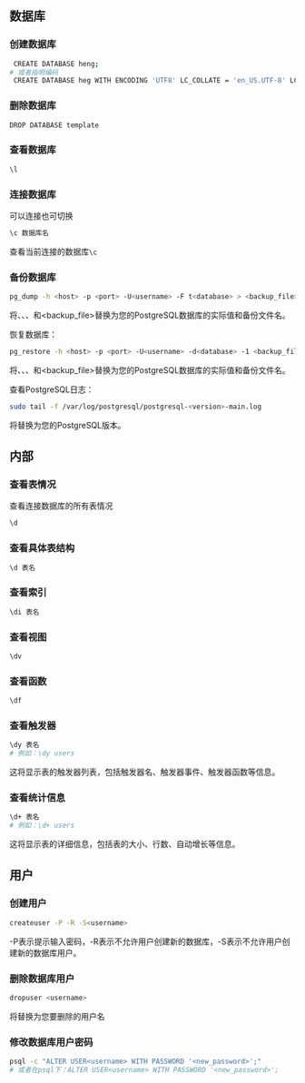## 数据库

### 创建数据库
```bash
 CREATE DATABASE heng;
# 或者指明编码
 CREATE DATABASE heg WITH ENCODING 'UTF8' LC_COLLATE = 'en_US.UTF-8' LC_CTYPE = 'en_US.UTF-8';
```

### 删除数据库
```bash
DROP DATABASE template
```
### 查看数据库
```bash
\l
```

### 连接数据库
可以连接也可切换
```bash
\c 数据库名
```
查看当前连接的数据库`\c`

### 备份数据库
```bash
pg_dump -h <host> -p <port> -U<username> -F t<database> > <backup_file>
```
将<host>、<port>、<username>、<database>和<backup_file>替换为您的PostgreSQL数据库的实际值和备份文件名。

恢复数据库：
```bash
pg_restore -h <host> -p <port> -U<username> -d<database> -1 <backup_file>
```
将<host>、<port>、<username>、<database>和<backup_file>替换为您的PostgreSQL数据库的实际值和备份文件名。

查看PostgreSQL日志：
```bash
sudo tail -f /var/log/postgresql/postgresql-<version>-main.log
```
将<version>替换为您的PostgreSQL版本。



## 内部


### 查看表情况

查看连接数据库的所有表情况
```bash
\d
```

### 查看具体表结构
```bash
\d 表名
```

### 查看索引
```bash
\di 表名
```


### 查看视图
```bash
\dv
```


### 查看函数
```bash
\df
```


### 查看触发器
```bash
\dy 表名
# 例如：\dy users
```
这将显示表的触发器列表，包括触发器名、触发器事件、触发器函数等信息。

### 查看统计信息
```bash
\d+ 表名
# 例如：\d+ users
```
这将显示表的详细信息，包括表的大小、行数、自动增长等信息。




## 用户


### 创建用户
```bash
createuser -P -R -S<username>
```
-P表示提示输入密码，-R表示不允许用户创建新的数据库，-S表示不允许用户创建新的数据库用户。

### 删除数据库用户
```bash
dropuser <username>
```
将<username>替换为您要删除的用户名

### 修改数据库用户密码
```bash
psql -c "ALTER USER<username> WITH PASSWORD '<new_password>';"
# 或者在psql下：ALTER USER<username> WITH PASSWORD '<new_password>';
```